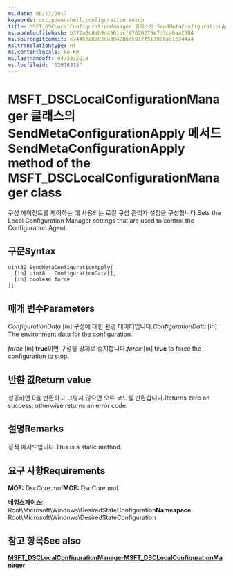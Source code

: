 ```yaml
---
ms.date: 06/12/2017
keywords: dsc,powershell,configuration,setup
title: MSFT_DSCLocalConfigurationManager 클래스의 SendMetaConfigurationApply 메서드
ms.openlocfilehash: b372a6c0ab9d4561dcf67026275e7d3ca6aa2584
ms.sourcegitcommit: e7445ba8203da304286c591ff513900ad1c244a4
ms.translationtype: HT
ms.contentlocale: ko-KR
ms.lasthandoff: 04/23/2019
ms.locfileid: "62078315"
---
```

# <a name="sendmetaconfigurationapply-method-of-the-msftdsclocalconfigurationmanager-class"></a><span data-ttu-id="284dd-103">MSFT_DSCLocalConfigurationManager 클래스의 SendMetaConfigurationApply 메서드</span><span class="sxs-lookup"><span data-stu-id="284dd-103">SendMetaConfigurationApply method of the MSFT_DSCLocalConfigurationManager class</span></span>

<span data-ttu-id="284dd-104">구성 에이전트를 제어하는 데 사용되는 로컬 구성 관리자 설정을 구성합니다.</span><span class="sxs-lookup"><span data-stu-id="284dd-104">Sets the Local Configuration Manager settings that are used to control the Configuration Agent.</span></span>

## <a name="syntax"></a><span data-ttu-id="284dd-105">구문</span><span class="sxs-lookup"><span data-stu-id="284dd-105">Syntax</span></span>

```mof
uint32 SendMetaConfigurationApply(
  [in] uint8   ConfigurationData[],
  [in] boolean force
);
```

## <a name="parameters"></a><span data-ttu-id="284dd-106">매개 변수</span><span class="sxs-lookup"><span data-stu-id="284dd-106">Parameters</span></span>

<span data-ttu-id="284dd-107">*ConfigurationData* \[in\] 구성에 대한 환경 데이터입니다.</span><span class="sxs-lookup"><span data-stu-id="284dd-107">*ConfigurationData* \[in\] The environment data for the configuration.</span></span>

<span data-ttu-id="284dd-108">*force* \[in\] **true**이면 구성을 강제로 중지합니다.</span><span class="sxs-lookup"><span data-stu-id="284dd-108">*force* \[in\] **true** to force the configuration to stop.</span></span>

## <a name="return-value"></a><span data-ttu-id="284dd-109">반환 값</span><span class="sxs-lookup"><span data-stu-id="284dd-109">Return value</span></span>

<span data-ttu-id="284dd-110">성공하면 0을 반환하고 그렇지 않으면 오류 코드를 반환합니다.</span><span class="sxs-lookup"><span data-stu-id="284dd-110">Returns zero on success; otherwise returns an error code.</span></span>

## <a name="remarks"></a><span data-ttu-id="284dd-111">설명</span><span class="sxs-lookup"><span data-stu-id="284dd-111">Remarks</span></span>

<span data-ttu-id="284dd-112">정적 메서드입니다.</span><span class="sxs-lookup"><span data-stu-id="284dd-112">This is a static method.</span></span>

## <a name="requirements"></a><span data-ttu-id="284dd-113">요구 사항</span><span class="sxs-lookup"><span data-stu-id="284dd-113">Requirements</span></span>

<span data-ttu-id="284dd-114">**MOF:** DscCore.mof</span><span class="sxs-lookup"><span data-stu-id="284dd-114">**MOF:** DscCore.mof</span></span>

<span data-ttu-id="284dd-115">**네임스페이스**: Root\Microsoft\Windows\DesiredStateConfiguration</span><span class="sxs-lookup"><span data-stu-id="284dd-115">**Namespace**: Root\Microsoft\Windows\DesiredStateConfiguration</span></span>

## <a name="see-also"></a><span data-ttu-id="284dd-116">참고 항목</span><span class="sxs-lookup"><span data-stu-id="284dd-116">See also</span></span>

[<span data-ttu-id="284dd-117">**MSFT_DSCLocalConfigurationManager**</span><span class="sxs-lookup"><span data-stu-id="284dd-117">**MSFT_DSCLocalConfigurationManager**</span></span>](msft-dsclocalconfigurationmanager.md)